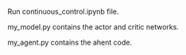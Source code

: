 Run continuous_control.ipynb file.

my_model.py contains the actor and critic networks.

my_agent.py contains the ahent code.
